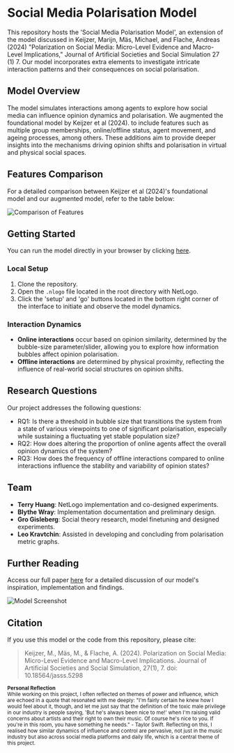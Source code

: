 # Social Media Polarisation Model

This repository hosts the 'Social Media Polarisation Model', an extension of the model discussed in Keijzer, Marijn, Mäs, Michael, and Flache, Andreas (2024) "Polarization on Social Media: Micro-Level Evidence and Macro-Level Implications," Journal of Artificial Societies and Social Simulation 27 (1) 7. Our model incorporates extra elements to investigate intricate interaction patterns and their consequences on social polarisation.

## Model Overview
The model simulates interactions among agents to explore how social media can influence opinion dynamics and polarisation. We augmented the foundational model by Keijzer et al (2024). to include features such as multiple group memberships, online/offline status, agent movement, and ageing processes, among others. These additions aim to provide deeper insights into the mechanisms driving opinion shifts and polarisation in virtual and physical social spaces.

## Features Comparison
For a detailed comparison between Keijzer et al (2024)'s foundational model and our augmented model, refer to the table below:

![Comparison of Features](https://github.com/t3rryhuang/Social-Media-Polarisation-Model/blob/main/python%20visualisations/comparison.png?raw=true)

## Getting Started
You can run the model directly in your browser by clicking [here](https://t3rryhuang.github.io/Social-Media-Polarisation-Model/).

### Local Setup
1. Clone the repository.
2. Open the `.nlogo` file located in the root directory with NetLogo.
3. Click the 'setup' and 'go' buttons located in the bottom right corner of the interface to initiate and observe the model dynamics.

### Interaction Dynamics
- **Online interactions** occur based on opinion similarity, determined by the bubble-size parameter/slider, allowing you to explore how information bubbles affect opinion polarisation.
- **Offline interactions** are determined by physical proximity, reflecting the influence of real-world social structures on opinion shifts.

## Research Questions
Our project addresses the following questions:
- RQ1: Is there a threshold in bubble size that transitions the system from a state of various viewpoints to one of significant polarisation, especially while sustaining a fluctuating yet stable population size?
- RQ2: How does altering the proportion of online agents affect the overall opinion dynamics of the system?
- RQ3: How does the frequency of offline interactions compared to online interactions influence the stability and variability of opinion states?

## Team
- **Terry Huang**: NetLogo implementation and co-designed experiments.
- **Blythe Wray**: Implementation documentation and preliminary design.
- **Gro Gisleberg**: Social theory research, model finetuning and designed experiments.
- **Leo Kravtchin**: Assisted in developing and concluding from polarisation metric graphs.

## Further Reading
Access our full paper [here](https://github.com/t3rryhuang/Social-Media-Polarisation-Model/blob/main/report.pdf) for a detailed discussion of our model's inspiration, implementation and findings.

![Model Screenshot](https://github.com/t3rryhuang/Social-Media-Polarisation-Model/blob/main/model-screenshot.png?raw=true)

## Citation
If you use this model or the code from this repository, please cite:
> Keijzer, M., Mäs, M., & Flache, A. (2024). Polarization on Social Media: Micro-Level Evidence and Macro-Level Implications. Journal of Artificial Societies and Social Simulation, 27(1), 7. doi: 10.18564/jasss.5298

<sub><strong>Personal Reflection</strong><br>
While working on this project, I often reflected on themes of power and influence, which are echoed in a quote that resonated with me deeply: "I'm fairly certain he knew how I would feel about it, though, and let me just say that the definition of the toxic male privilege in our industry is people saying, 'But he's always been nice to me!' when I'm raising valid concerns about artists and their right to own their music. Of course he's nice to you. If you're in this room, you have something he needs." - Taylor Swift. Reflecting on this, I realised how similar dynamics of influence and control are pervasive, not just in the music industry but also across social media platforms and daily life, which is a central theme of this project.</sub>
